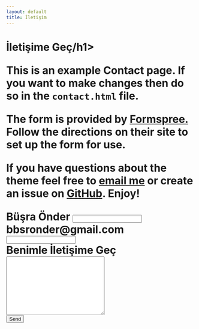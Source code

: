 ```yaml
---
layout: default
title: İletişim
---
```


<div id="contact">
  <h1 class="pageTitle">İletişime Geç/h1>
  <div class="contactContent">
    <p class="intro">This is an example Contact page. If you want to make changes then do so in the <code>contact.html</code> file.</p>
    <p>The form is provided by <a href="http://formspree.io/">Formspree.</a> Follow the directions on their site to set up the form for use.</p>
    <p>If you have questions about the theme feel free to <a href="mailto:brimaidesigns@gmail.com">email me</a> or create an issue on <a href="https://github.com/brianmaierjr/long-haul">GitHub</a>. Enjoy!</p>
  </div>
  <form action="http://formspree.io/your@mail.com" method="POST">
    <label for="name">Büşra Önder</label>    
    <input type="text" id="name" name="name" class="full-width"><br>
    <label for="email">bbsronder@gmail.com</label>
    <input type="email" id="email" name="_replyto" class="full-width"><br>
    <label for="message">Benimle İletişime Geç</label>
    <textarea name="message" id="message" cols="30" rows="10" class="full-width"></textarea><br>
    <input type="submit" value="Send" class="button">
  </form>
</div>
